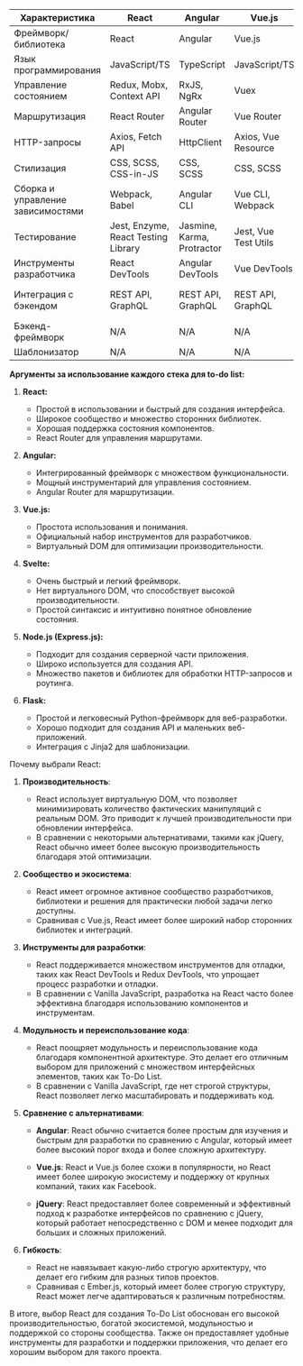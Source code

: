 | Характеристика            | React          | Angular        | Vue.js        | Svelte       | Node.js        | Flask         |
|---------------------------|----------------|----------------|---------------|--------------|-----------------|---------------|
| Фреймворк/библиотека      | React          | Angular        | Vue.js        | Svelte       | Express.js     | Flask         |
| Язык программирования     | JavaScript/TS  | TypeScript     | JavaScript/TS | JavaScript/TS| JavaScript/TS  | Python        |
| Управление состоянием    | Redux, Mobx, Context API | RxJS, NgRx | Vuex          | Svelte Stores | N/A            | N/A           |
| Маршрутизация             | React Router   | Angular Router | Vue Router   | SvelteKit Router | Express Router | Flask-Routing |
| HTTP-запросы              | Axios, Fetch API | HttpClient  | Axios, Vue Resource | Fetch API, библиотеки | Axios, Fetch API | Flask HTTP |
| Стилизация                | CSS, SCSS, CSS-in-JS | CSS, SCSS | CSS, SCSS    | CSS, SCSS    | CSS, SCSS      | CSS           |
| Сборка и управление зависимостями | Webpack, Babel | Angular CLI | Vue CLI, Webpack | SvelteKit, Snowpack | N/A | N/A |
| Тестирование              | Jest, Enzyme, React Testing Library | Jasmine, Karma, Protractor | Jest, Vue Test Utils | Svelte Testing Library | Jest, Mocha, Chai | pytest, unittest |
| Инструменты разработчика  | React DevTools | Angular DevTools | Vue DevTools | Svelte DevTools | N/A | Flask Debug |
| Интеграция с бэкендом     | REST API, GraphQL | REST API, GraphQL | REST API, GraphQL | REST API, GraphQL | REST API, GraphQL | REST API, GraphQL |
| Бэкенд-фреймворк          | N/A            | N/A            | N/A           | N/A          | Express.js     | Flask         |
| Шаблонизатор              | N/A            | N/A            | N/A           | N/A          | N/A            | Jinja2        |

**Аргументы за использование каждого стека для to-do list:**

1. **React:**
   - Простой в использовании и быстрый для создания интерфейса.
   - Широкое сообщество и множество сторонних библиотек.
   - Хорошая поддержка состояния компонентов.
   - React Router для управления маршрутами.

2. **Angular:**
   - Интегрированный фреймворк с множеством функциональности.
   - Мощный инструментарий для управления состоянием.
   - Angular Router для маршрутизации.
   
3. **Vue.js:**
   - Простота использования и понимания.
   - Официальный набор инструментов для разработчиков.
   - Виртуальный DOM для оптимизации производительности.

4. **Svelte:**
   - Очень быстрый и легкий фреймворк.
   - Нет виртуального DOM, что способствует высокой производительности.
   - Простой синтаксис и интуитивно понятное обновление состояния.

5. **Node.js (Express.js):**
   - Подходит для создания серверной части приложения.
   - Широко используется для создания API.
   - Множество пакетов и библиотек для обработки HTTP-запросов и роутинга.

6. **Flask:**
   - Простой и легковесный Python-фреймворк для веб-разработки.
   - Хорошо подходит для создания API и маленьких веб-приложений.
   - Интеграция с Jinja2 для шаблонизации.

Почему выбрали React:
1. **Производительность**:
   - React использует виртуальную DOM, что позволяет минимизировать количество фактических манипуляций с реальным DOM. Это приводит к лучшей производительности при обновлении интерфейса.
   - В сравнении с некоторыми альтернативами, такими как jQuery, React обычно имеет более высокую производительность благодаря этой оптимизации.

2. **Сообщество и экосистема**:
   - React имеет огромное активное сообщество разработчиков, библиотеки и решения для практически любой задачи легко доступны.
   - Сравнивая с Vue.js, React имеет более широкий набор сторонних библиотек и интеграций.

3. **Инструменты для разработки**:
   - React поддерживается множеством инструментов для отладки, таких как React DevTools и Redux DevTools, что упрощает процесс разработки и отладки.
   - В сравнении с Vanilla JavaScript, разработка на React часто более эффективна благодаря использованию компонентов и инструментам.

4. **Модульность и переиспользование кода**:
   - React поощряет модульность и переиспользование кода благодаря компонентной архитектуре. Это делает его отличным выбором для приложений с множеством интерфейсных элементов, таких как To-Do List.
   - В сравнении с Vanilla JavaScript, где нет строгой структуры, React позволяет легко масштабировать и поддерживать код.

5. **Сравнение с альтернативами**:

   - **Angular**: React обычно считается более простым для изучения и быстрым для разработки по сравнению с Angular, который имеет более высокий порог входа и более сложную архитектуру.

   - **Vue.js**: React и Vue.js более схожи в популярности, но React имеет более широкую экосистему и поддержку от крупных компаний, таких как Facebook.

   - **jQuery**: React предоставляет более современный и эффективный подход к разработке интерфейсов по сравнению с jQuery, который работает непосредственно с DOM и менее подходит для больших и сложных приложений.

6. **Гибкость**:
   - React не навязывает какую-либо строгую архитектуру, что делает его гибким для разных типов проектов.
   - Сравнивая с Ember.js, который имеет более строгую структуру, React может легче адаптироваться к различным потребностям.

В итоге, выбор React для создания To-Do List обоснован его высокой производительностью, богатой экосистемой, модульностью и поддержкой со стороны сообщества. Также он предоставляет удобные инструменты для разработки и поддержки приложения, что делает его хорошим выбором для такого проекта.
